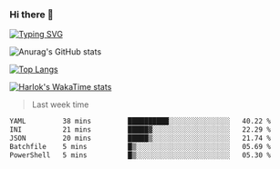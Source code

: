 ### Hi there 👋

<!--
**wray-le/wray-lee* is a ✨ _special_ ✨ repository because its `README.md` (this file) appears on your GitHub profile.

Here are some ideas to get you started:

- 🔭 I’m currently working on ...
- 🌱 I’m currently learning ...
- 👯 I’m looking to collaborate on ...
- 🤔 I’m looking for help with ...
- 💬 Ask me about ...
- 📫 How to reach me: ...
- 😄 Pronouns: ...
- ⚡ Fun fact: ...
-->
[![Typing SVG](https://readme-typing-svg.herokuapp.com?color=91BEF0&vCenter=true&lines=This+is+Wray's+profile;A+noob+developer)](https://git.io/typing-svg)


![Anurag's GitHub stats](https://github-readme-stats.vercel.app/api?username=wray-lee&show_icons=true&theme=tokyonight)


[![Top Langs](https://github-readme-stats.vercel.app/api/top-langs/?username=wray-lee&exclude_repo=wray-lee.github.io,wray-lee&layout=donut)](https://github.com/anuraghazra/github-readme-stats)


[![Harlok's WakaTime stats](https://github-readme-stats.vercel.app/api/wakatime?username=wray)](https://github.com/anuraghazra/github-readme-stats)

> Last week time
<!--START_SECTION:waka-->

```txt
YAML         38 mins         ██████████░░░░░░░░░░░░░░░   40.22 %
INI          21 mins         █████▓░░░░░░░░░░░░░░░░░░░   22.29 %
JSON         20 mins         █████▒░░░░░░░░░░░░░░░░░░░   21.74 %
Batchfile    5 mins          █▒░░░░░░░░░░░░░░░░░░░░░░░   05.69 %
PowerShell   5 mins          █▒░░░░░░░░░░░░░░░░░░░░░░░   05.30 %
```

<!--END_SECTION:waka-->
